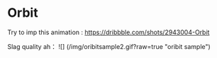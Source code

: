 # Orbit
Try to imp this animation : https://dribbble.com/shots/2943004-Orbit

Slag quality ah：
![] (/img/oribitsample2.gif?raw=true "oribit sample")
